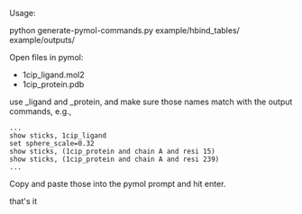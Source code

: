

Usage:

python generate-pymol-commands.py example/hbind_tables/ example/outputs/

Open files in pymol:

- 1cip_ligand.mol2
- 1cip_protein.pdb

use _ligand and _protein, and make sure those names match with the output commands, e.g., 

    ...
    show sticks, 1cip_ligand
    set sphere_scale=0.32
    show sticks, (1cip_protein and chain A and resi 15)
    show sticks, (1cip_protein and chain A and resi 239)
    ...

Copy and paste those into the pymol prompt and hit enter.

that's it